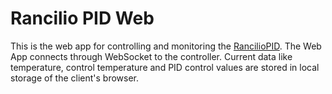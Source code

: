 # Rancilio PID Web
This is the web app for controlling and monitoring the [RancilioPID](https://github.com/grssmnn/RancilioPID). The Web App connects through WebSocket to the controller. Current data like temperature, control temperature and PID control values are stored in local storage of the client's browser.